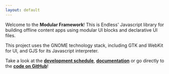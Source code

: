 ```yaml
---
layout: default
---
```


Welcome to the **Modular Framework**!
This is Endless' Javascript library for building offline content apps using modular UI blocks and declarative UI files.

This project uses the GNOME technology stack, including GTK and WebKit for UI, and GJS for its Javascript interpreter.

Take a look at the **[development schedule](releases/schedule)**, **[documentation](docs)** or go directly to the **[code on GitHub](https://github.com/endlessm/eos-knowledge-lib)**!

